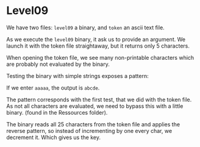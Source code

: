 # Level09

We have two files: `level09` a binary, and `token` an ascii text file.

As we execute the `level09` binary, it ask us to provide an argument. We launch it with the token file straightaway, but it returns only 5 characters.

When opening the token file, we see many non-printable characters which are probably not evaluated by the binary.

Testing the binary with simple strings exposes a pattern:

If we enter `aaaaa`, the output is `abcde`.

The pattern corresponds with the first test, that we did with the token file.
As not all characters are evaluated, we need to bypass this with a little binary. (found in the Ressources folder).

The binary reads all 25 characters from the token file and applies the reverse pattern, so instead of incrementing by one every char, we decrement it.
Which gives us the key.

